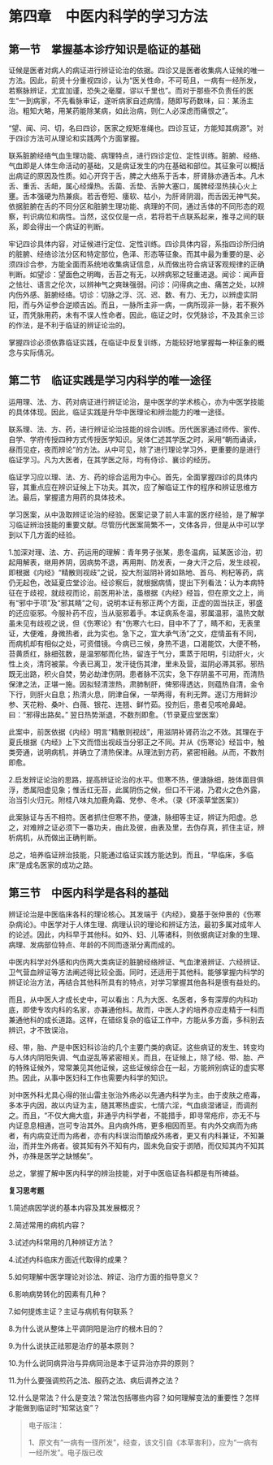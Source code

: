 # 第四章　中医内科学的学习方法

## 第一节　掌握基本诊疗知识是临证的基础

证候是医者对病人的病证进行辨证论治的依据。四诊又是医者收集病人证候的唯一方法。因此，前贤十分重视四诊，认为“医关性命，不可苟且，一病有一经所发，若察脉辨证，尤宜加谨，恐失之毫厘，谬以千里也”。而对于那些不负责任的医生“一到病家，不先看脉审证，遂听病家自述病情，随即写药数味，曰：某汤主治。粗知大略，用某药能除某病，如此治病，则仁人必深虑而痛恨之”。

“望、闻、问、切，名曰四诊，医家之规矩准绳也。四诊互证，方能知其病源”。对于四诊方法可从理论和实践两个方面掌握。

联系脏腑经络气血生理功能、病理特点，进行四诊定位、定性训练。脏腑、经络、气血即是人体生命活动的基础，又是病证发生的内在基础和部位。其征象可以概括出病证的原因及性质。如心开窍于舌，脾之大络系于舌本，肝肾脉亦通舌本。凡木舌、重舌、舌衄，属心经燥热。舌菌、舌垫、舌肿大塞口，属脾经湿热挟心火上壅。舌本强硬为热兼痰。若舌卷短、痿软、枯小，为肝肾阴涸，而舌因无神气矣。依据脏腑在舌的不同分区和脏腑生理功能、病理的不同，通过舌体的不同形态的观察，判识病位和病性。当然，这仅仅是一点，若将若干点联系起来，推寻之间的联系，即会得出一个病证的判断。

牢记四诊具体内容，对证候进行定位、定性训练。四诊具体内容，系指四诊所归纳的脏腑、经络诊法分区和特定部位，色泽、形态等征象。而其中最为重要的是、必须四诊合参，方能全面而系统地收集病证信息，从而做出符合病证客观规律的正确判断。如望诊：望面色之明晦，舌苔之有无，以辨病邪之轻重进退。闻诊：闻声音之怯壮、语言之伦次，以辨神气之爽昧强弱。问诊：问得病之由、痛苦之处，以辨内伤外感、脏腑经络。切诊：切脉之浮、沉、迟、数、有力、无力，以辨虚实阴阳，而与外证参合逆顺吉凶。而且，一脉所主非一病，一病所现非一脉，若不察外证，而凭脉用药，未有不误人性命者。因此，临证之时，仅凭脉诊，不及其余三诊的作法，是不利于临证的辨证论治的。

掌握四诊必须依靠临证实践，在临证中反复训练，方能较好地掌握每一种征象的概念与实际倩况。

## 第二节　临证实践是学习内科学的唯一途径

运用理、法、方、药对病证进行辨证论治，是中医学的学术核心，亦为中医学技能的具体体现。因此，临证实践是升华中医理论和辨治能力的唯一途径。

联系理、法、方、药，进行辨证论治技能的综合训练。历代医家通过师传、家传、自学、学府传授四种方式传授医学知识。吴体仁述其学医之时，采用“朝而诵读，昼而见症，夜而辨论”的方法。从中可见，除了进行理论学习外，更重要的是进行临证学习。凡为大医者，在其学医之际，均有侍诊、襄诊的经历。

临证学习应以理、法、方、药的综合运用为中心。首先，全面掌握四诊的具体内容，其重点应在辨识证候上下功夫。其次，应了解临证工作的程序和辨证思维方法。最后，掌握遣方用药的具体技术。

学习医案，从中汲取辨证论治的经验。医案记录了前人丰富的医疗经验，是了解学习临证辨治技能的重要文献。尽管历代医案简繁不一，文体各异，但是从中可以学到以下几方面的经验。

1.加深对理、法、方、药运用的理解：青年男子张某，患冬温病，延某医诊治，初起用解表，继用养阴，因病势不退，再用荆、防发表，一身大汗之后，发生歧视，即根据《内经》“精散则视歧”之说，投大剂滋阴补肾如熟地、首乌、枸杞等药，病仍无起色，改延夏应堂诊治。经诊察后，就根据病情，提出下列看法：认为本病特征在于歧视，就歧视而论，前医用补法，虽根据《内经》经旨，但在原文之上，尚有“邪中于项”及“邪其睛”之句，说明本证有邪正两个方面，正虚的固当扶正，邪盛的还应驱邪。今服补药不应，当从驱邪着手。本证病系冬温，邪属温邪，温热文献虽未见有歧视之说，但《伤寒论》有“伤寒六七曰，目中不了了，睛不和，无表里证，大便难，身微热者，此为实也。急下之，宜大承气汤”之文，症情虽有不同，而病机却有相似之处，可资借镜。今病已三候，身热不退，口渴能饮，大便不畅，苔黄质红，脉细弦数，是温邪郁而化热，留连于气分，熏蒸于阳明，引动肝火，火性上炎，清窍被蒙。今表已离卫，发汗徒伤其津，里未及营，滋阴必滞其邪。邪热既无出路，积火自焚，势必劫津伤阴。患者脉不沉实，急下存阴虽不可用，而清热保津之法，正堪一施。因拟轻清泄热，肃肺制肝，俾邪得透达，则蕴热自清，金令下行，则肝火自息；热清火息，阴津自保，一举两得，有利无弊。遂订方用鲜沙参、天花粉、桑叶、白薇、银花、连翘、鲜竹茹。投剂后，患者见咳呛鼻衄。曰：“邪得出路矣。” 翌日热势渐退，不数剂即愈。（节录夏应堂医案）

此案中，前医依据《内经》明言“精散则视歧”，用滋阴补肾药治之不效。其理在于夏氏根据《内经》上下文而悟出视歧当分邪正之不同。并从《伤寒论》经旨中，触类旁通，说明病机，并确立了清热保津。从理法到方药，紧密相融。从而，不数剂即愈。

2.启发辨证论治的思路，提高辨证论治的水平。但寒不热，便溏脉细，肢体面目俱浮，悉属阳虚见象；惟舌红无苔，此属阴伤之候，但口不干渴，乃君火之色外露，治当引火归元。附桂八味丸加鹿角霜、党参、冬术。（录《环溪草堂医案》）

此案脉证与舌不相符。医者抓住但寒不热，便溏，脉细等主证，辨证为阳虚。总之，对难辨之证必须下一番功夫，由此及彼，由表及里，去伪存真，抓住主证，辨析病机，从而做出正确判断。

总之，培养临证辨治技能，只能通过临证实践方能达到。而且，“早临床，多临床”是成名医家的成功之路。

## 第三节　中医内科学是各科的基础

辨证论治是中医临床各科的理论核心。其发端于《内经》，奠基于张仲景的《伤寒杂病论》。中医学对于人体生理、病理认识的理论和辨证方法，最初多属对成年人的论述。因此，内科早于其他科。如外、妇、儿等诸科，则依据病证对象的生理、病理、发病部位特点、年龄的不同而逐渐分离而成的。

中医内科学对外感和内伤两大类病证的脏腑经络辨证、气血津液辨证、六经辨证、卫气营血辨证等方法阐述得比较全面。同时，还适用于其他科。能够掌握内科学的辨证论治方法，再结合其他科所具有的特点，对学习掌握其他各科是很有益处的。

而且，从中医人才成长史中，可以看出：凡为大医、名医者，多有深厚的内科功底，即使专攻内科的名家，亦兼通他科。故而，中医人才的培养亦应走精于一科而兼通他科的成长道路。这样，在错综复杂的临证工作中，方能从多方面，多科别去辨识，才不致误治。

经、带，胎、产是中医妇科诊治的几个主要门类的病证。这些病证的发生、转变均与人体内阴阳失调、气血逆乱等紧密相关。而且，在证候上，除了经、带、胎、产的特殊证候外，常常兼见其他证候，这些证候综合在一起，方能辨别病证的虚实寒热。因此，从事中医妇科工作也需要内科学的知识。

对中医外科尤具心得的张山雷主张治外疡必以先通内科学为主。由于皮肤之疮毒，多本乎内因，故以内证为主，随其寒热虚实，七情六淫，气血痰湿诸证，而调剂之。而且，“不仅大痈大疽，非通乎内科学者，不能措手，即寻常疮疖，亦无不与内证息息相通，岂可专治其外。且内病外疡，更多相因而至。有内外交病而为疡者，有内病变迁而为疡者，亦有内科误治而酿成外疡者，更又有内科兼证，不知兼治，而并生外疡者。彼其知有外不知有内，固未免自安于谫陋，而仅知其内不知其外，亦殊是医学之缺憾矣”。

总之，掌握了解中医内科学的辨治技能，对于中医临证各科都是有所裨益。

**复习思考题**

1.简述病因学说的基本内容及其发展概况？

2.简述常用的病机内容？

3.试述内科常用的几种辨证方法？

4.试述内科临床方面近代取得的成果？

5.如何理解中医学理论对诊法、辨证、治疗方面的指导意义？

6.影响病势转化的因素有几种？

7.如何提炼主证？主证与病机有何联系？

8.为什么说从整体上平调阴阳是治疗的根木目的？

9.为什么说扶正祛邪是治疗的基本原则？

10.为什么说同病异治与异病同治是本于证异治亦异的原则？

11.为什么要强调煎药之法、服药之法、病后调养之法？

12.什么是常法？什么是变法？常法包括哪些内容？如何理解变法的重要性？怎样才能做到临证时“知常达变”？

> 电子版注：
>
> 1、原文有“一病有一径所发”，经查，该文引自《本草害利》，应为“一病有一经所发”。电子版已改